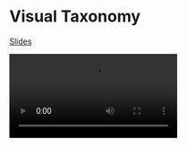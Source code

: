 # Visual Taxonomy

[Slides](cdn://slides/05-Vis_Taxonomy_Statistical_Graphs.pdf)

![videoplayer](cdn://video/lecture005.mp4)
